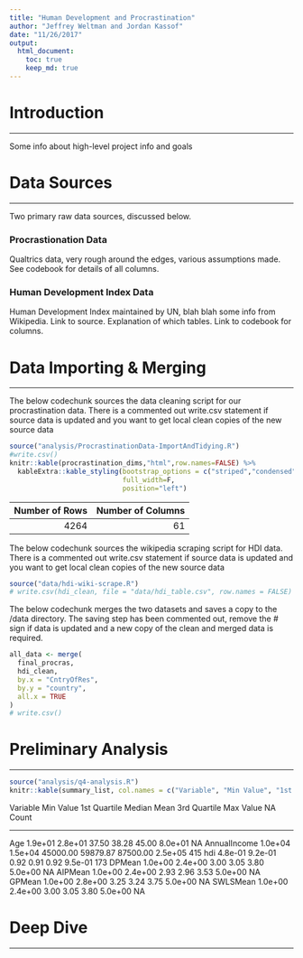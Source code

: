 ```yaml
---
title: "Human Development and Procrastination"
author: "Jeffrey Weltman and Jordan Kassof"
date: "11/26/2017"
output:
  html_document:
    toc: true
    keep_md: true
---
```


# Introduction
***

Some info about high-level project info and goals

# Data Sources
***

Two primary raw data sources, discussed below.

### Procrastionation Data

Qualtrics data, very rough around the edges, various assumptions made. See codebook for
details of all columns.

### Human Development Index Data

Human Development Index maintained by UN, blah blah some info from Wikipedia. Link to source.
Explanation of which tables. Link to codebook for columns.

# Data Importing & Merging
***

The below codechunk sources the data cleaning script for our procrastination data. There is a 
commented out write.csv statement if source data is updated and you want to get local
clean copies of the new source data

```r
source("analysis/ProcrastinationData-ImportAndTidying.R")
#write.csv()
knitr::kable(procrastination_dims,"html",row.names=FALSE) %>%
  kableExtra::kable_styling(bootstrap_options = c("striped","condensed"), 
                            full_width=F, 
                            position="left")
```

<table class="table table-striped table-condensed" style="width: auto !important; ">
<thead><tr>
<th style="text-align:right;"> Number of Rows </th>
   <th style="text-align:right;"> Number of Columns </th>
  </tr></thead>
<tbody><tr>
<td style="text-align:right;"> 4264 </td>
   <td style="text-align:right;"> 61 </td>
  </tr></tbody>
</table>

The below codechunk sources the wikipedia scraping script for HDI data. There is a 
commented out write.csv statement if source data is updated and you want to get local
clean copies of the new source data

```r
source("data/hdi-wiki-scrape.R")
# write.csv(hdi_clean, file = "data/hdi_table.csv", row.names = FALSE)
```


The below codechunk merges the two datasets and saves a copy to the /data directory.
The saving step has been commented out, remove the # sign if data is updated and a new
copy of the clean and merged data is required.

```r
all_data <- merge(
  final_procras,
  hdi_clean,
  by.x = "CntryOfRes",
  by.y = "country",
  all.x = TRUE
)
# write.csv()
```

# Preliminary Analysis
***

```r
source("analysis/q4-analysis.R")
knitr::kable(summary_list, col.names = c("Variable", "Min Value", "1st Quartile", "Median", "Mean", "3rd Quartile", "Max Value", "NA Count"), digits = 2)
```



Variable        Min Value   1st Quartile     Median       Mean   3rd Quartile   Max Value   NA Count
-------------  ----------  -------------  ---------  ---------  -------------  ----------  ---------
Age               1.9e+01        2.8e+01      37.50      38.28          45.00     8.0e+01         NA
AnnualIncome      1.0e+04        1.5e+04   45000.00   59879.87       87500.00     2.5e+05        415
hdi               4.8e-01        9.2e-01       0.92       0.91           0.92     9.5e-01        173
DPMean            1.0e+00        2.4e+00       3.00       3.05           3.80     5.0e+00         NA
AIPMean           1.0e+00        2.4e+00       2.93       2.96           3.53     5.0e+00         NA
GPMean            1.0e+00        2.8e+00       3.25       3.24           3.75     5.0e+00         NA
SWLSMean          1.0e+00        2.4e+00       3.00       3.05           3.80     5.0e+00         NA

# Deep Dive
***
